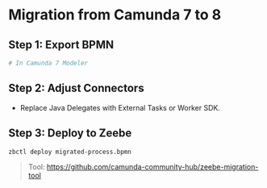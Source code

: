 # Migration from Camunda 7 to 8

## Step 1: Export BPMN
```bash
# In Camunda 7 Modeler
```

## Step 2: Adjust Connectors
- Replace Java Delegates with External Tasks or Worker SDK.

## Step 3: Deploy to Zeebe
```bash
zbctl deploy migrated-process.bpmn
```

> Tool: https://github.com/camunda-community-hub/zeebe-migration-tool
